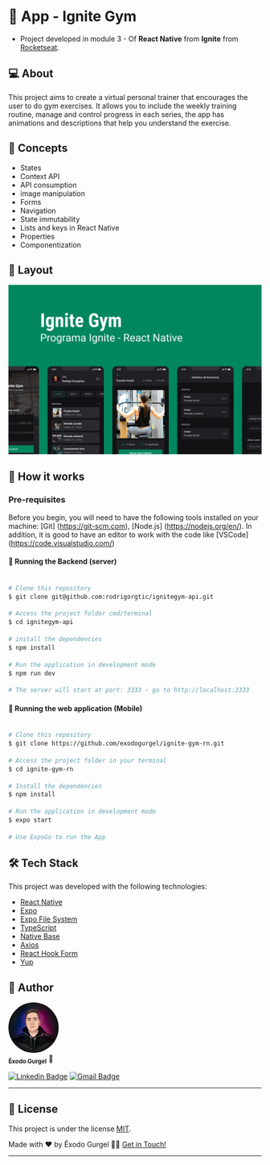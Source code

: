 # :iphone: App - Ignite Gym

- Project developed in module 3 - Of **React Native** from **Ignite** from [Rocketseat](https://www.rocketseat.com.br/).

## :computer: About

This project aims to create a virtual personal trainer that encourages the user to do gym exercises. It allows you to include the weekly training routine, manage and control progress in each series, the app has animations and descriptions that help you understand the exercise.

## :wrench: Concepts

- States
- Context API
- API consumption
- image manipulation
- Forms
- Navigation
- State immutability
- Lists and keys in React Native
- Properties
- Componentization

## :art: Layout

![alt text](.github/ignite-gym.png)

## :open_file_folder: How it works

### Pre-requisites
Before you begin, you will need to have the following tools installed on your machine: [Git] (https://git-scm.com), [Node.js] (https://nodejs.org/en/). In addition, it is good to have an editor to work with the code like [VSCode] (https://code.visualstudio.com/)

#### 🎲 Running the Backend (server)

```bash

# Clone this repository
$ git clone git@github.com:rodrigorgtic/ignitegym-api.git

# Access the project folder cmd/terminal
$ cd ignitegym-api

# install the dependencies
$ npm install

# Run the application in development mode
$ npm run dev

# The server will start at port: 3333 - go to http://localhost:3333

```

#### 🧭 Running the web application (Mobile)

```bash

# Clone this repository
$ git clone https://github.com/exodogurgel/ignite-gym-rn.git

# Access the project folder in your terminal
$ cd ignite-gym-rn

# Install the dependencies
$ npm install

# Run the application in development mode
$ expo start

# Use ExpoGo to run the App

```

## 🛠 Tech Stack

This project was developed with the following technologies:

- [React Native](https://reactnative.dev)
- [Expo](https://expo.dev)
- [Expo File System](https://docs.expo.dev)
- [TypeScript](https://www.typescriptlang.org)
- [Native Base](https://nativebase.io)
- [Axios](https://axios-http.com)
- [React Hook Form](https://react-hook-form.com/)
- [Yup](https://github.com/jquense/yup)


## 🦸 Author

<a href="https://blog.rocketseat.com.br/author/exodo/">
 <img style="border-radius: 50%;" src="https://github.com/exodogurgel/exodogurgel/blob/main/images/b11993be-e073-4a30-adae-2fee655ccdd5.png?raw=true" width="100px;" alt="Êxodo Gurgel"/> 
 <br />
 <sub><b>Êxodo Gurgel</b></sub></a> <a href="https://blog.rocketseat.com.br/author/exodo/" title="Rocketseat"></a> 🚀
 <br />

[![Linkedin Badge](https://img.shields.io/badge/-Exodo-blue?style=flat-square&logo=Linkedin&logoColor=white&link=https://www.linkedin.com/in/exodo-gurgel/)](https://www.linkedin.com/in/exodo-gurgel/) 
[![Gmail Badge](https://img.shields.io/badge/-exodowellis@gmail.com-c14438?style=flat-square&logo=Gmail&logoColor=white&link=mailto:exodowellis@gmail.com)](mailto:exodowellis@gmail.com)

---

## 📝 License

This project is under the license [MIT](./LICENSE).

Made with ❤️ by Êxodo Gurgel 👋🏽 [Get in Touch!](Https://www.linkedin.com/in/exodo-gurgel/)

---